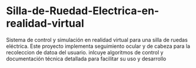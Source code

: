 # Silla-de-Ruedad-Electrica-en-realidad-virtual
Sistema de control y simulación en realidad virtual para una silla de ruedas eléctrica. Este proyecto implementa seguimiento ocular y de cabeza para la recoleccion de datoa del usuario. inlcuye algoritmos de control y documentación técnica detallada para facilitar su uso y desarrollo
